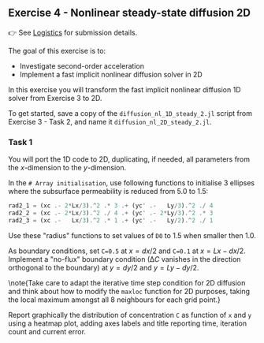 <!--This file was generated, do not modify it.-->
## Exercise 4 - **Nonlinear steady-state diffusion 2D**

👉 See [Logistics](/logistics/#submission) for submission details.

The goal of this exercise is to:
- Investigate second-order acceleration
- Implement a fast implicit nonlinear diffusion solver in 2D

In this exercise you will transform the fast implicit nonlinear diffusion 1D solver from Exercise 3 to 2D.

To get started, save a copy of the `diffusion_nl_1D_steady_2.jl` script from Exercise 3 - Task 2, and name it `diffusion_nl_2D_steady_2.jl`.

### Task 1
You will port the 1D code to 2D, duplicating, if needed, all parameters from the $x$-dimension to the $y$-dimension.

In the `# Array initialisation`, use following functions to initialise 3 ellipses where the subsurface permeability is reduced from 5.0 to 1.5:

```julia
rad2_1 = (xc .- 2*Lx/3).^2 .* 3 .+ (yc' .-   Ly/3).^2 ./ 4
rad2_2 = (xc .- 2*Lx/3).^2 ./ 4 .+ (yc' .- 2*Ly/3).^2 .* 3
rad2_3 = (xc .-   Lx/3).^2 .* 1 .+ (yc' .-   Ly/2).^2 ./ 1
```

Use these "radius" functions to set values of `D0` to 1.5 when smaller then 1.0.

As boundary conditions, set `C=0.5` at $x=dx/2$ and `C=0.1` at $x=Lx-dx/2$. Implement a "no-flux" boundary condition ($∆C$ vanishes in the direction orthogonal to the boundary) at $y=dy/2$ and $y=Ly-dy/2$.

\note{Take care to adapt the iterative time step condition for 2D diffusion and think about how to modify the `maxloc` function for 2D purposes, taking the local maximum amongst all 8 neighbours for each grid point.}

Report graphically the distribution of concentration `C` as function of `x` and `y` using a heatmap plot, adding axes labels and title reporting time, iteration count and current error.

